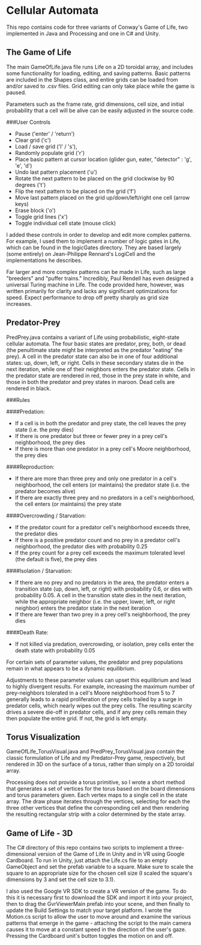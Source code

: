 Cellular Automata
===========

This repo contains code for three variants of Conway's Game of Life, two implemented in Java and Processing and one in C# and Unity.

## The Game of Life

The main GameOfLife.java file runs Life on a 2D toroidal array, and includes some functionality for loading, editing, and saving patterns. Basic patterns are included in the Shapes class, and entire grids can be loaded from and/or saved to .csv files. Grid editing can only take place while the game is paused.

Parameters such as the frame rate, grid dimensions, cell size, and initial probability that a cell will be alive can be easily adjusted in the source code.

###User Controls
* Pause ('enter' / 'return')
* Clear grid ('c')
* Load / save grid ('l' / 's'),
* Randomly populate grid ('r')
* Place basic pattern at cursor location (glider gun, eater, "detector" : 'g', 'e', 'd')
* Undo last pattern placement ('u')
* Rotate the next pattern to be placed on the grid clockwise by 90 degrees ('t')
* Flip the next pattern to be placed on the grid ('f')
* Move last pattern placed on the grid up/down/left/right one cell (arrow keys)
* Erase block ('o')
* Toggle grid lines ('x')
* Toggle individual cell state (mouse click)
 
I added these controls in order to develop and edit more complex patterns. For example, I used them to implement a number of logic gates in Life, which can be found in the logicGates directory. They are based largely (some entirely) on Jean-Philippe Rennard's LogiCell and the implementations he describes.

Far larger and more complex patterns can be made in Life, such as large "breeders" and "puffer trains." Incredibly, Paul Rendell has even designed a universal Turing machine in Life. The code provided here, however, was written primarily for clarity and lacks any significant optimizations for speed. Expect performance to drop off pretty sharply as grid size increases.
 
## Predator-Prey

PredPrey.java contains a variant of Life using probabilistic, eight-state cellular automata. The four basic states are predator, prey, both, or dead (the penultimate state might be interpreted as the predator "eating" the prey). A cell in the predator state can also be in one of four additional states: up, down, left, or right. Cells in these secondary states die in the next iteration, while one of their neighbors enters the predator state. Cells in the predator state are rendered in red, those in the prey state in white, and those in both the predator and prey states in maroon. Dead cells are rendered in black.

###Rules

####Predation:
* If a cell is in both the predator and prey state, the cell leaves the prey state (i.e. the prey dies)
* If there is one predator but three or fewer prey in a prey cell's neighborhood, the prey dies
* If there is more than one predator in a prey cell's Moore neighborhood, the prey dies

####Reproduction:
* If there are more than three prey and only one predator in a cell's neighborhood, the cell enters (or maintains) the predator state (i.e. the predator becomes alive)
* If there are exactly three prey and no predators in a cell's neighborhood, the cell enters (or maintains) the prey state

####Overcrowding / Starvation:
* If the predator count for a predator cell's neighborhood exceeds three, the predator dies
* If there is a positive predator count and no prey in a predator cell's neighborhood, the predator dies with probability 0.25
* If the prey count for a prey cell exceeds the maximum tolerated level (the default is five), the prey dies 

####Isolation / Starvation:
* If there are no prey and no predators in the area, the predator enters a transition state (up, down, left, or right) with probability 0.6, or dies with probability 0.05. A cell in the transition state dies in the next iteration, while the appropriate neighbor (i.e. the upper, lower, left, or right neighbor) enters the predator state in the next iteration 
* If there are fewer than two prey in a prey cell's neighborhood, the prey dies

####Death Rate:
* If not killed via predation, overcrowding, or isolation, prey cells enter the death state with probability 0.05

For certain sets of parameter values, the predator and prey populations remain in what appears to be a dynamic equilibrium.

Adjustments to these parameter values can upset this equilibrium and lead to highly divergent results. For example, increasing the maximum number of prey-neighbors tolerated in a cell's Moore neighborhood from 5 to 7 generally leads to a rapid proliferation of prey cells trailed by a surge in predator cells, which nearly wipes out the prey cells. The resulting scarcity drives a severe die-off in predator cells, and if any prey cells remain they then populate the entire grid. If not, the grid is left empty.

## Torus Visualization

GameOfLife_TorusVisual.java and PredPrey_TorusVisual.java contain the classic formulation of Life and my Predator-Prey game, respectively, but rendered in 3D on the surface of a torus, rather than simply on a 2D toroidal array.

Processing does not provide a torus primitive, so I wrote a short method that generates a set of vertices for the torus based on the board dimensions and torus parameters given. Each vertex maps to a single cell in the state array. The draw phase iterates through the vertices, selecting for each the three other vertices that define the corresponding cell and then rendering the resulting rectangular strip with a color determined by the state array.

## Game of Life - 3D

The C# directory of this repo contains two scripts to implement a three-dimensional version of the Game of Life in Unity and in VR using Google Cardboard. To run in Unity, just attach the Life.cs file to an empty GameObject and set the prefab variable to a square. Make sure to scale the square to an appropriate size for the chosen cell size (I scaled the square's dimensions by 3 and set the cell size to 3.1).

I also used the Google VR SDK to create a VR version of the game. To do this it is necessary first to download the SDK and import it into your project, then to drag the GvrViewerMain prefab into your scene, and then finally to update the Build Settings to match your target platform. I wrote the Motion.cs script to allow the user to move around and examine the various patterns that emerge in the game - attaching the script to the main camera causes it to move at a constant speed in the direction of the user's gaze. Pressing the Cardboard unit's button toggles the motion on and off.
